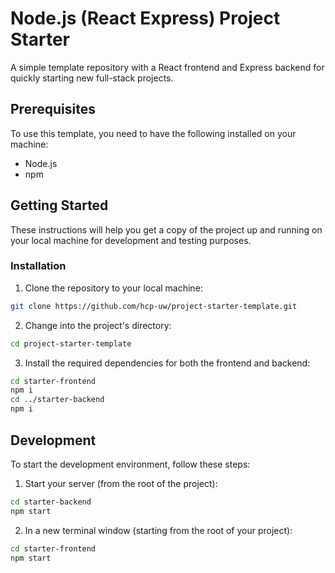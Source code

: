 # Node.js (React Express) Project Starter 

A simple template repository with a React frontend and Express backend for quickly starting new full-stack projects.

## Prerequisites

To use this template, you need to have the following installed on your machine:

- Node.js 
- npm 

## Getting Started

These instructions will help you get a copy of the project up and running on your local machine for development and testing purposes.

### Installation

1. Clone the repository to your local machine:

```bash
git clone https://github.com/hcp-uw/project-starter-template.git
```

2. Change into the project's directory:

```bash
cd project-starter-template
```


3. Install the required dependencies for both the frontend and backend:

```bash
cd starter-frontend
npm i
cd ../starter-backend
npm i
```

## Development

To start the development environment, follow these steps:

1. Start your server (from the root of the project):

```bash
cd starter-backend
npm start
```

2. In a new terminal window (starting from the root of your project):
```bash
cd starter-frontend
npm start
```
